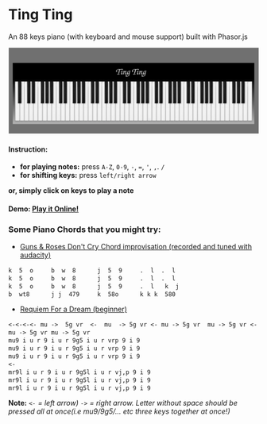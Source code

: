 # Ting Ting
An 88 keys piano (with keyboard and mouse support) built with Phasor.js   

![piano](Ting%20Ting/assets/img/ting_ting.png)
#### Instruction:
  * **for playing notes:** press `A-Z`, `0-9`, `-`, `=`, `'`, `,`. `/` 
  * **for shifting keys:** press `left/right arrow`  

**or, simply click on keys to play a note**


#### Demo:  [Play it Online!](https://wasi0013.github.io/Phaser-Piano/)  

### Some Piano Chords that you might try:  
* [Guns & Roses Don't Cry Chord improvisation (recorded and tuned with audacity)](https://soundcloud.com/wasi0013/piano-bites)  
```k  5  o     b  w  8      j  5  9     .  l  .  l
k  5  o     b  w  8      j  5  9     .  l  .  l 
k  5  o     b  w  8      j  5  9     .  l  .  l 
k  5  o     b  w  8      j  5  9     .  l   k  j  
b  wt8      j j  479     k  58o      k k k  580
```  

* [Requiem For a Dream (beginner)](https://soundcloud.com/wasi0013/requiem-for-a-dream)

```
<-<-<-<- mu ->  5g vr  <-  mu  -> 5g vr <- mu -> 5g vr  mu -> 5g vr <- mu -> 5g vr mu -> 5g vr
mu9 i u r 9 i u r 9g5 i u r vrp 9 i 9
mu9 i u r 9 i u r 9g5 i u r vrp 9 i 9
mu9 i u r 9 i u r 9g5 i u r vrp 9 i 9
<-
mr9l i u r 9 i u r 9g5l i u r vj,p 9 i 9        
mr9l i u r 9 i u r 9g5l i u r vj,p 9 i 9        
mr9l i u r 9 i u r 9g5l i u r vj,p 9 i 9        
``` 
**Note:**   _`<-` = left arrow) `->` =  right arrow. Letter without space should be pressed all at once(i.e mu9/9g5/... etc three keys together at once!)_




